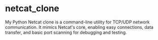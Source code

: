 # netcat_clone
My Python Netcat clone is a command-line utility for TCP/UDP network communication. It mimics Netcat's core, enabling easy connections, data transfer, and basic port scanning for debugging and testing.
